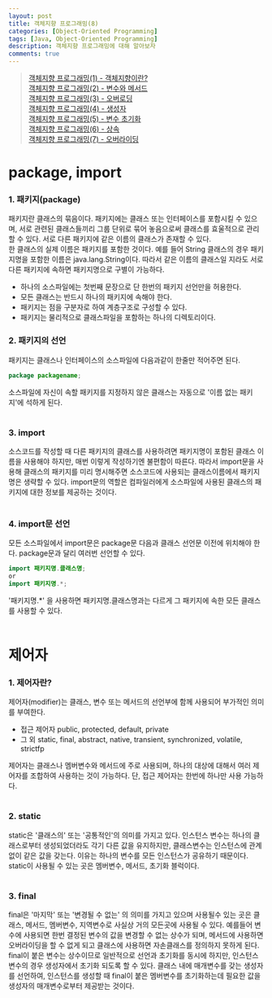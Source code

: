 ```yaml
---
layout: post
title: 객체지향 프로그래밍(8)
categories: [Object-Oriented Programming]
tags: [Java, Object-Oriented Programming]
description: 객체지향 프로그래밍에 대해 알아보자
comments: true
---
```


> [객체지향 프로그래밍(1) - 객체지향이란?](https://keencho.github.io/object-oriented%20programming/2019/03/31/java-%EA%B0%9D%EC%B2%B4%EC%A7%80%ED%96%A51.html)  
> [객체지향 프로그래밍(2) - 변수와 메서드](https://keencho.github.io/object-oriented%20programming/2019/04/02/java-%EA%B0%9D%EC%B2%B4%EC%A7%80%ED%96%A52.html)  
> [객체지향 프로그래밍(3) - 오버로딩](https://keencho.github.io/object-oriented%20programming/2019/04/05/java-%EA%B0%9D%EC%B2%B4%EC%A7%80%ED%96%A53.html)  
> [객체지향 프로그래밍(4) - 생성자](https://keencho.github.io/object-oriented%20programming/2019/04/11/java-%EA%B0%9D%EC%B2%B4%EC%A7%80%ED%96%A54.html)  
> [객체지향 프로그래밍(5) - 변수 초기화](https://keencho.github.io/object-oriented%20programming/2019/04/13/java-%EA%B0%9D%EC%B2%B4%EC%A7%80%ED%96%A55.html)  
> [객체지향 프로그래밍(6) - 상속](https://keencho.github.io/object-oriented%20programming/2019/04/15/java-%EA%B0%9D%EC%B2%B4%EC%A7%80%ED%96%A56.html)  
> [객체지향 프로그래밍(7) - 오버라이딩](https://keencho.github.io/object-oriented%20programming/2019/04/18/java-%EA%B0%9D%EC%B2%B4%EC%A7%80%ED%96%A57.html)  

# **package, import**  
### 1. 패키지(package)  
패키지란 클래스의 묶음이다. 패키지에는 클래스 또는 인터페이스를 포함시킬 수 있으며, 서로 관련된 클래스들끼리 그룹 단위로 묶어 놓음으로써 클래스를 효울적으로 관리할 수 있다. 서로 다른 패키지에 같은 이름의 클래스가 존재할 수 있다.  
한 클래스의 실제 이름은 패키지를 포함한 것이다. 예를 들어 String 클래스의 경우 패키지명을 포함한 이름은 java.lang.String이다. 따라서 같은 이름의 클래스일 지라도 서로 다른 패키지에 속하면 패키지명으로 구별이 가능하다.  
  * 하나의 소스파일에는 첫번째 문장으로 단 한번의 패키지 선언만을 허용한다.  
  * 모든 클래스는 반드시 하나의 패키지에 속해야 한다.  
  * 패키지는 점을 구분자로 하여 계층구조로 구성할 수 있다.  
  * 패키지는 물리적으로 클래스파일을 포함하는 하나의 디렉토리이다.  
  
### 2. 패키지의 선언  
패키지는 클래스나 인터페이스의 소스파일에 다음과같이 한줄만 적어주면 된다.  
~~~java
package packagename;
~~~
소스파일에 자신이 속할 패키지를 지정하지 않은 클래스는 자동으로 '이름 없는 패키지'에 석하게 된다.  
<br>  
### 3. import  
소스코드를 작성할 때 다른 패키지의 클래스를 사용하려면 패키지명이 포함된 클래스 이름을 사용해야 하지만, 매번 이렇게 작성하기엔 불편함이 따른다. 따라서 import문을 사용해 클래스의 패키지를 미리 명시해주면 소스코드에 사용되는 클래스이름에서 패키지명은 생략할 수 있다. import문의 역할은 컴파일러에게 소스파일에 사용된 클래스의 패키지에 대한 정보를 제공하는 것이다.  
<br>  
### 4. import문 선언  
모든 소스파일에서 import문은 package문 다음과 클래스 선언문 이전에 위치해야 한다. package문과 달리 여러번 선언할 수 있다.  
~~~java
import 패키지명.클래스명;
or
import 패키지명.*;
~~~  
'패키지명.\*' 을 사용하면 패키지명.클래스명과는 다르게 그 패키지에 속한 모든 클래스를 사용할 수 있다.  
<br>  
# **제어자**  
### 1. 제어자란?  
제어자(modifier)는 클래스, 변수 또는 메서드의 선언부에 함께 사용되어 부가적인 의미를 부여한다.  
  * 접근 제어자 public, protected, default, private  
  * 그 외 static, final, abstract, native, transient, synchronized, volatile, strictfp  
  
제어자는 클래스나 멤버변수와 메서드에 주로 사용되며, 하나의 대상에 대해서 여러 제어자를 조합하여 사용하는 것이 가능하다. 단, 접근 제어자는 한번에 하나만 사용 가능하다.  
<br>  
### 2. static  
static은 '클래스의' 또는 '공통적인'의 의미를 가지고 있다. 인스턴스 변수는 하나의 클래스로부터 생성되었더라도 각기 다른 값을 유지하지만, 클래스변수는 인스턴스에 관계없이 같은 값을 갖는다. 이유는 하나의 변수를 모든 인스턴스가 공유하기 때문이다. static이 사용될 수 있는 곳은 멤버변수, 메서드, 초기화 블럭이다.  
<br>  
### 3. final  
final은 '마지막' 또는 '변경될 수 없는' 의 의미를 가지고 있으며 사용될수 있는 곳은 클래스, 메서드, 멤버변수, 지역변수로 사실상 거의 모든곳에 사용될 수 있다. 예를들어 변수에 사용되면 한번 결정된 변수의 값을 변경할 수 없는 상수가 되며, 메서드에 사용하면 오버라이딩을 할 수 없게 되고 클래스에 사용하면 자손클래스를 정의하지 못하게 된다.  
final이 붙은 변수는 상수이므로 일반적으로 선언과 초기화를 동시에 하지만, 인스턴스 변수의 경우 생성자에서 초기화 되도록 할 수 있다. 클래스 내에 매개변수를 갖는 생성자를 선언하여, 인스턴스를 생성할 때 final이 붙은 멤버변수를 초기화하는데 필요한 값을 생성자의 매개변수로부터 제공받는 것이다.

